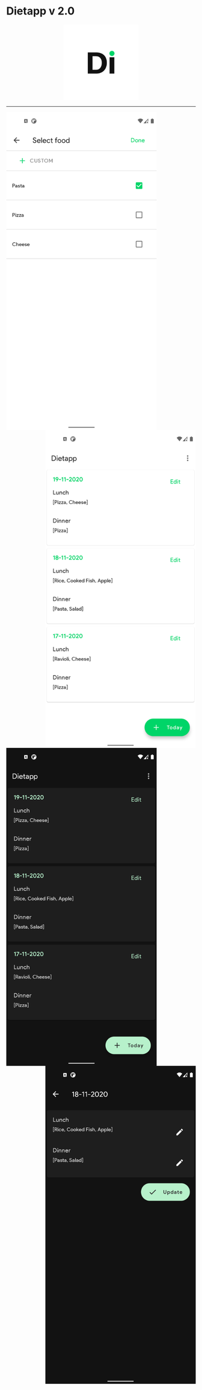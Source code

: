 # Dietapp v 2.0
<p align="center">
<img src="app/screenshots/Screen_0.png" width="200" height="200"/>
  </p>

---

<p float="left">
  <img src="app/screenshots/Screen_1.png" width="400" height="844" align="left"/>
  <img src="app/screenshots/Screen_2.png" width="400" height="844" align="right"/>
</p>

<p float="left">
  <img src="app/screenshots/Screen_3.png" width="400" height="844" align="left"/>
  <img src="app/screenshots/Screen_4.png" width="400" height="844" align="right"/>
</p>
